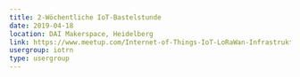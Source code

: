 ```yaml
---
title: 2-Wöchentliche IoT-Bastelstunde
date: 2019-04-18
location: DAI Makerspace, Heidelberg
link: https://www.meetup.com/Internet-of-Things-IoT-LoRaWan-Infrastruktur-4-RheinNeckar/events/rwnvnpyzgbxb/
usergroup: iotrn
type: usergroup
---
```

